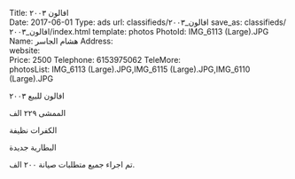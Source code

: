 Title:          افالون ٢٠٠٣  
Date:           2017-06-01
Type:           ads
url:            classifieds/افالون_٢٠٠٣ 
save_as:        classifieds/افالون_٢٠٠٣/index.html
template:       photos
PhotoId:        IMG_6113 (Large).JPG
Name:           هشام الجاسر 
Address:        
website:        
Price:          2500
Telephone:      6153975062
TeleMore:       
photosList:     IMG_6113 (Large).JPG,IMG_6115 (Large).JPG,IMG_6110 (Large).JPG

افالون للبيع ٢٠٠٣ 

الممشى ٢٢٩ الف 

الكفرات نظيفة 

البطارية جديدة 

تم اجراء جميع متطلبات صيانة ٢٠٠ الف. 
